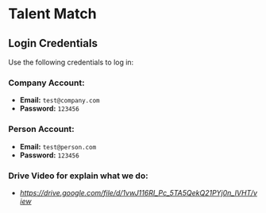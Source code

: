 # Talent Match

## Login Credentials

Use the following credentials to log in:

### Company Account:
- **Email:** `test@company.com`  
- **Password:** `123456`

### Person Account:
- **Email:** `test@person.com`  
- **Password:** `123456`
### Drive Video for explain what we do:
- *https://drive.google.com/file/d/1vwJ116RI_Pc_5TA5QekQ21PYj0n_IVHT/view*
